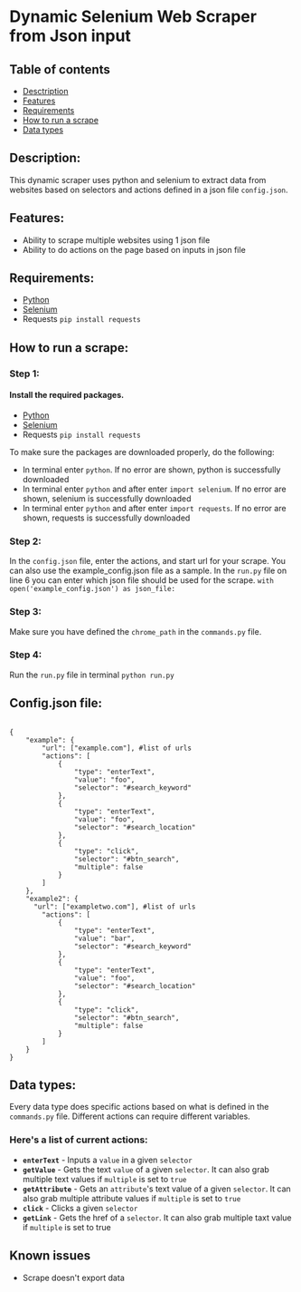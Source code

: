 # Dynamic Selenium Web Scraper from Json input

## Table of contents
* [Desctription](#description)
* [Features](#features)
* [Requirements](#requirements)
* [How to run a scrape](#how-to-run-a-scrape)
* [Data types](#data-types)

## Description:
This dynamic scraper uses python and selenium to extract data from websites based on selectors and actions defined in a json file ```config.json```.

## Features:
* Ability to scrape multiple websites using 1 json file
* Ability to do actions on the page based on inputs in json file

## Requirements:
* [Python](https://www.python.org/downloads/)
* [Selenium](https://www.seleniumhq.org/download/)
* Requests ```pip install requests```

## How to run a scrape:

### **Step 1:**

#### Install the required packages.
* [Python](https://www.python.org/downloads/)
* [Selenium](https://www.seleniumhq.org/download/)
* Requests ```pip install requests```

To make sure the packages are downloaded properly, do the following:
* In terminal enter ```python```. If no error are shown, python is successfully downloaded
* In terminal enter ```python``` and after enter ```import selenium```. If no error are shown, selenium is successfully downloaded
* In terminal enter ```python``` and after enter ```import requests```. If no error are shown, requests is successfully downloaded

### **Step 2:**

In the ```config.json``` file, enter the actions, and start url for your scrape. You can also use the example_config.json file as a sample. In the ```run.py``` file on line 6 you can enter which json file should be used for the scrape. ```with open('example_config.json') as json_file:```

### **Step 3:**

Make sure you have defined the ```chrome_path``` in the ```commands.py``` file. 

### **Step 4:**

Run the ```run.py``` file in terminal ```python run.py```

## Config.json file:
```

{
    "example": {
        "url": ["example.com"], #list of urls
        "actions": [
            {
                "type": "enterText",
                "value": "foo",
                "selector": "#search_keyword"
            },
            {
                "type": "enterText",
                "value": "foo",
                "selector": "#search_location"
            },
            {
                "type": "click",
                "selector": "#btn_search",
                "multiple": false
            }
        ]
    },
    "example2": {
      "url": ["exampletwo.com"], #list of urls
        "actions": [ 
            {
                "type": "enterText",
                "value": "bar",
                "selector": "#search_keyword"
            },
            {
                "type": "enterText",
                "value": "foo",
                "selector": "#search_location"
            },
            {
                "type": "click",
                "selector": "#btn_search",
                "multiple": false
            }
        ]
    }
}
```

## Data types:

Every data type does specific actions based on what is defined in the ```commands.py``` file. Different actions can require different variables.

### Here's a list of current actions:
* **```enterText```** - Inputs a ```value``` in a given ```selector```
* **```getValue```** - Gets the text ```value``` of a given ```selector```. It can also grab multiple text values if ```multiple``` is set to ```true```
* **```getAttribute```** - Gets an ```attribute```'s text value of a given ```selector```. It can also grab multiple attribute values if ```multiple``` is set to ```true```
* **```click```** - Clicks a given ```selector```
* **```getLink```** - Gets the href of a ```selector```. It can also grab multiple taxt value if ```multiple``` is set to true


## Known issues
* Scrape doesn't export data
